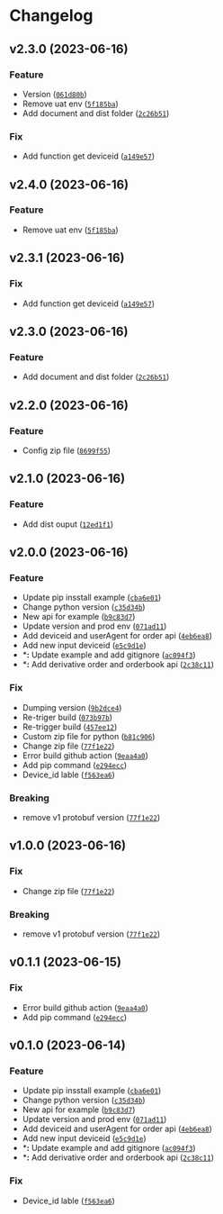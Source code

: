 # Changelog

<!--next-version-placeholder-->

## v2.3.0 (2023-06-16)

### Feature

* Version ([`061d80b`](https://github.com/SSI-Securities-Corporation/python-fctrading/commit/061d80bf1471c9360e5562631c030c8699ef5553))
* Remove uat env ([`5f185ba`](https://github.com/SSI-Securities-Corporation/python-fctrading/commit/5f185badfff5eb74a2ae286a88b4e49399e80078))
* Add document and dist folder ([`2c26b51`](https://github.com/SSI-Securities-Corporation/python-fctrading/commit/2c26b516a0ab1c8babb86f2d276b6b89722e2fef))

### Fix

* Add function get deviceid ([`a149e57`](https://github.com/SSI-Securities-Corporation/python-fctrading/commit/a149e57adcf3993121c2507584060e118f3581e9))

## v2.4.0 (2023-06-16)

### Feature

* Remove uat env ([`5f185ba`](https://github.com/SSI-Securities-Corporation/python-fctrading/commit/5f185badfff5eb74a2ae286a88b4e49399e80078))

## v2.3.1 (2023-06-16)

### Fix

* Add function get deviceid ([`a149e57`](https://github.com/SSI-Securities-Corporation/python-fctrading/commit/a149e57adcf3993121c2507584060e118f3581e9))

## v2.3.0 (2023-06-16)

### Feature

* Add document and dist folder ([`2c26b51`](https://github.com/SSI-Securities-Corporation/python-fctrading/commit/2c26b516a0ab1c8babb86f2d276b6b89722e2fef))

## v2.2.0 (2023-06-16)

### Feature

* Config zip file ([`8699f55`](https://github.com/SSI-Securities-Corporation/python-fctrading/commit/8699f55b32085c33de083cef5f175f8bee938c13))

## v2.1.0 (2023-06-16)

### Feature

* Add dist ouput ([`12ed1f1`](https://github.com/SSI-Securities-Corporation/python-fctrading/commit/12ed1f1d406e64debf0c5f62a83bdd7965841d4d))

## v2.0.0 (2023-06-16)

### Feature

* Update pip insstall example ([`cba6e01`](https://github.com/SSI-Securities-Corporation/python-fctrading/commit/cba6e014e594a77a7f7ef18e730b7959d5ac08ba))
* Change python version ([`c35d34b`](https://github.com/SSI-Securities-Corporation/python-fctrading/commit/c35d34bf76fa6913cce6d250ff92e703a7cd0609))
* New api for example ([`b9c83d7`](https://github.com/SSI-Securities-Corporation/python-fctrading/commit/b9c83d7222efe448763d4e76f99676477feb0d6b))
* Update version and prod env ([`071ad11`](https://github.com/SSI-Securities-Corporation/python-fctrading/commit/071ad1146a7e3f0ab1f431c88a9e065f10a47aeb))
* Add deviceid and userAgent for order api ([`4eb6ea8`](https://github.com/SSI-Securities-Corporation/python-fctrading/commit/4eb6ea897aa8fd9b753407b0e2291f6bf027b9c9))
* Add new input deviceid ([`e5c9d1e`](https://github.com/SSI-Securities-Corporation/python-fctrading/commit/e5c9d1e9b83e4a74aecd264b05e9ff012481693e))
* ***:** Update example and add gitignore ([`ac094f3`](https://github.com/SSI-Securities-Corporation/python-fctrading/commit/ac094f312c6bf995f43ff7ff3dee8194f1112e17))
* ***:** Add derivative order and orderbook api ([`2c38c11`](https://github.com/SSI-Securities-Corporation/python-fctrading/commit/2c38c11543dbd0e58a6c9faedf7801bd673948b0))

### Fix

* Dumping version ([`9b2dce4`](https://github.com/SSI-Securities-Corporation/python-fctrading/commit/9b2dce4d335f8771e1e31ea9913c6dd646fa0b4b))
* Re-triger build ([`073b97b`](https://github.com/SSI-Securities-Corporation/python-fctrading/commit/073b97b120eb3eab745bfd25e0d93263da29a356))
* Re-trigger build ([`457ee12`](https://github.com/SSI-Securities-Corporation/python-fctrading/commit/457ee1231530828a360a044391170a21e17ac396))
* Custom zip file for python ([`b81c906`](https://github.com/SSI-Securities-Corporation/python-fctrading/commit/b81c906ce3ed84af5bc46a224ac0369bd37fc922))
* Change zip file ([`77f1e22`](https://github.com/SSI-Securities-Corporation/python-fctrading/commit/77f1e22c7254ce4a4fedb7071143c7c4fccd7a1f))
* Error build github action ([`9eaa4a0`](https://github.com/SSI-Securities-Corporation/python-fctrading/commit/9eaa4a079191f7abc296a2b6c01488b8c4772a00))
* Add pip command ([`e294ecc`](https://github.com/SSI-Securities-Corporation/python-fctrading/commit/e294eccca5cf42d0b455263a54db1f64ef821910))
* Device_id lable ([`f563ea6`](https://github.com/SSI-Securities-Corporation/python-fctrading/commit/f563ea6e9dae955226edae654f53985ada794316))

### Breaking

* remove v1 protobuf version ([`77f1e22`](https://github.com/SSI-Securities-Corporation/python-fctrading/commit/77f1e22c7254ce4a4fedb7071143c7c4fccd7a1f))

## v1.0.0 (2023-06-16)

### Fix

* Change zip file ([`77f1e22`](https://github.com/SSI-Securities-Corporation/python-fctrading/commit/77f1e22c7254ce4a4fedb7071143c7c4fccd7a1f))

### Breaking

* remove v1 protobuf version ([`77f1e22`](https://github.com/SSI-Securities-Corporation/python-fctrading/commit/77f1e22c7254ce4a4fedb7071143c7c4fccd7a1f))

## v0.1.1 (2023-06-15)

### Fix

* Error build github action ([`9eaa4a0`](https://github.com/SSI-Securities-Corporation/python-fctrading/commit/9eaa4a079191f7abc296a2b6c01488b8c4772a00))
* Add pip command ([`e294ecc`](https://github.com/SSI-Securities-Corporation/python-fctrading/commit/e294eccca5cf42d0b455263a54db1f64ef821910))

## v0.1.0 (2023-06-14)

### Feature

* Update pip insstall example ([`cba6e01`](https://github.com/SSI-Securities-Corporation/python-fctrading/commit/cba6e014e594a77a7f7ef18e730b7959d5ac08ba))
* Change python version ([`c35d34b`](https://github.com/SSI-Securities-Corporation/python-fctrading/commit/c35d34bf76fa6913cce6d250ff92e703a7cd0609))
* New api for example ([`b9c83d7`](https://github.com/SSI-Securities-Corporation/python-fctrading/commit/b9c83d7222efe448763d4e76f99676477feb0d6b))
* Update version and prod env ([`071ad11`](https://github.com/SSI-Securities-Corporation/python-fctrading/commit/071ad1146a7e3f0ab1f431c88a9e065f10a47aeb))
* Add deviceid and userAgent for order api ([`4eb6ea8`](https://github.com/SSI-Securities-Corporation/python-fctrading/commit/4eb6ea897aa8fd9b753407b0e2291f6bf027b9c9))
* Add new input deviceid ([`e5c9d1e`](https://github.com/SSI-Securities-Corporation/python-fctrading/commit/e5c9d1e9b83e4a74aecd264b05e9ff012481693e))
* ***:** Update example and add gitignore ([`ac094f3`](https://github.com/SSI-Securities-Corporation/python-fctrading/commit/ac094f312c6bf995f43ff7ff3dee8194f1112e17))
* ***:** Add derivative order and orderbook api ([`2c38c11`](https://github.com/SSI-Securities-Corporation/python-fctrading/commit/2c38c11543dbd0e58a6c9faedf7801bd673948b0))

### Fix

* Device_id lable ([`f563ea6`](https://github.com/SSI-Securities-Corporation/python-fctrading/commit/f563ea6e9dae955226edae654f53985ada794316))

